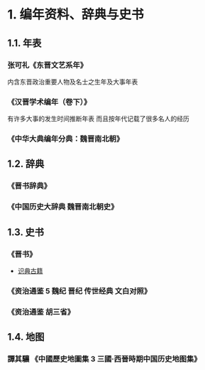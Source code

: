 # 1. 编年资料、辞典与史书

## 1.1. 年表
### 张可礼《东晋文艺系年》
内含东晋政治重要人物及名士之生年及大事年表

### 《汉晋学术编年（卷下）》
有许多大事的发生时间推断年表
而且按年代记载了很多名人的经历

### 《中华大典编年分典：魏晋南北朝》

## 1.2. 辞典

### 《晋书辞典》

### 《中国历史大辞典 魏晋南北朝史》

## 1.3. 史书

### 《晋书》
- [识典古籍](https://www.shidianguji.com/book/LS0005/chapter/LS0005_1?version=76)
### 《资治通鉴 5 魏纪 晋纪 传世经典 文白对照》
### 《资治通鉴 胡三省》

## 1.4. 地图

### 譚其驤 《中國歷史地圖集 3 三國·西晉時期中国历史地图集》
